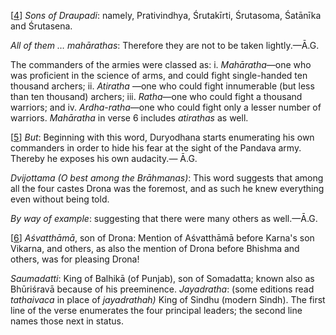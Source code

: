 [[4](#page--1-0)] *Sons of Draupadi*: namely, Prativindhya, Śrutakīrti, Śrutasoma, Śatānīka and Śrutasena.

*All of them … mahārathas*: Therefore they are not to be taken lightly.—Ā.G.

The commanders of the armies were classed as: i. *Mahāratha*—one who was proficient in the science of arms, and could fight single-handed ten thousand archers; ii. *Atiratha* —one who could fight innumerable (but less than ten thousand) archers; iii. *Ratha*—one who could fight a thousand warriors; and iv. *Ardha-ratha*—one who could fight only a lesser number of warriors. *Mahāratha* in verse 6 includes *atirathas* as well.

[[5](#page--1-1)] *But*: Beginning with this word, Duryodhana starts enumerating his own commanders in order to hide his fear at the sight of the Pandava army. Thereby he exposes his own audacity.— Ā.G.

*Dvijottama (O best among the Brāhmanas)*: This word suggests that among all the four castes Drona was the foremost, and as such he knew everything even without being told.

*By way of example*: suggesting that there were many others as well.—Ā.G.

[[6](#page--1-2)] *Aśvatthāmā*, son of Drona: Mention of Aśvatthāmā before Karna's son Vikarna, and others, as also the mention of Drona before Bhishma and others, was for pleasing Drona!

*Saumadatti*: King of Balhikā (of Punjab), son of Somadatta; known also as Bhūriśravā because of his preeminence. *Jayadratha*: (some editions read *tathaivaca* in place of *jayadrathah)* King of Sindhu (modern Sindh). The first line of the verse enumerates the four principal leaders; the second line names those next in status.
